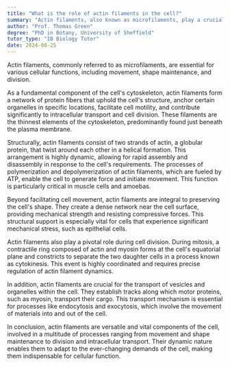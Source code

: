```yaml
---
title: "What is the role of actin filaments in the cell?"
summary: "Actin filaments, also known as microfilaments, play a crucial role in cell movement, shape, and division."
author: "Prof. Thomas Green"
degree: "PhD in Botany, University of Sheffield"
tutor_type: "IB Biology Tutor"
date: 2024-08-25
---
```


Actin filaments, commonly referred to as microfilaments, are essential for various cellular functions, including movement, shape maintenance, and division.

As a fundamental component of the cell's cytoskeleton, actin filaments form a network of protein fibers that uphold the cell's structure, anchor certain organelles in specific locations, facilitate cell motility, and contribute significantly to intracellular transport and cell division. These filaments are the thinnest elements of the cytoskeleton, predominantly found just beneath the plasma membrane.

Structurally, actin filaments consist of two strands of actin, a globular protein, that twist around each other in a helical formation. This arrangement is highly dynamic, allowing for rapid assembly and disassembly in response to the cell's requirements. The processes of polymerization and depolymerization of actin filaments, which are fueled by ATP, enable the cell to generate force and initiate movement. This function is particularly critical in muscle cells and amoebas.

Beyond facilitating cell movement, actin filaments are integral to preserving the cell's shape. They create a dense network near the cell surface, providing mechanical strength and resisting compressive forces. This structural support is especially vital for cells that experience significant mechanical stress, such as epithelial cells.

Actin filaments also play a pivotal role during cell division. During mitosis, a contractile ring composed of actin and myosin forms at the cell's equatorial plane and constricts to separate the two daughter cells in a process known as cytokinesis. This event is highly coordinated and requires precise regulation of actin filament dynamics.

In addition, actin filaments are crucial for the transport of vesicles and organelles within the cell. They establish tracks along which motor proteins, such as myosin, transport their cargo. This transport mechanism is essential for processes like endocytosis and exocytosis, which involve the movement of materials into and out of the cell.

In conclusion, actin filaments are versatile and vital components of the cell, involved in a multitude of processes ranging from movement and shape maintenance to division and intracellular transport. Their dynamic nature enables them to adapt to the ever-changing demands of the cell, making them indispensable for cellular function.
    